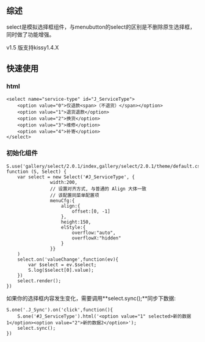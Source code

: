 ## 综述

select是模拟选择框组件，与menubutton的select的区别是不删除原生选择框，同时做了功能增强。

v1.5 版支持kissy1.4.X

## 快速使用

### html

    <select name="service-type" id="J_ServiceType">
        <option value="0">仅退款<span>（不退货）</span></option>
        <option value="1">退货退款</option>
        <option value="2">换货</option>
        <option value="3">维修</option>
        <option value="4">补寄</option>
    </select>

### 初始化组件

    S.use('gallery/select/2.0.1/index,gallery/select/2.0.1/theme/default.css', function (S, Select) {
        var select = new Select('#J_ServiceType', {
                    width:200,
                    // 设置对齐方式, 与普通的 Align 大体一致
                    // 该配置同菜单配置项
                    menuCfg:{
                        align:{
                            offset:[0, -1]
                        },
                        height:150,
                        elStyle:{
                            overflow:"auto",
                            overflowX:"hidden"
                        }
                    }}
        )
        select.on('valueChange',function(ev){
            var $select = ev.$select;
            S.log($select[0].value);
        })
        select.render();
    })

如果你的选择框内容发生变化，需要调用**select.sync();**同步下数据:

    S.one('.J_Sync').on('click',function(){
        S.one('#J_ServiceType').html('<option value="1" selected>新的数据1</option><option value="2">新的数据2</option>');
        select.sync();
    })

